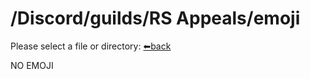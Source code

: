 # /Discord/guilds/RS Appeals/emoji
Please select a file or directory:
[⬅back](https://reper2.github.io/Downloadable-Files/md/Discord/guilds/RS%20Appeals/RS-Appeals)

NO EMOJI
